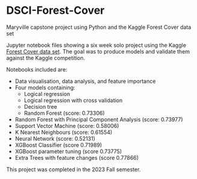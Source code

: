 # DSCI-Forest-Cover
Maryville capstone project using Python and the Kaggle Forest Cover data set

Jupyter notebook files showing a six week solo project using the Kaggle [Forest Cover data set](https://www.kaggle.com/competitions/forest-cover-type-prediction). The goal was to produce models and validate them against the Kaggle competition.

Notebooks included are:

* Data visualisation, data analysis, and feature importance
* Four models containing:
    * Logical regression
    * Logical regression with cross validation
    * Decision tree
    * Random Forest (score: 0.73306)
* Random Forest with Principal Component Analysis (score: 0.73977)
* Support Vector Machine (score: 0.58006)
* K Nearest Neighbours (score: 0.61554)
* Neural Network (score: 0.52131)
* XGBoost Classifier (score 0.71989)
* XGBoost parameter tuning (score 0.73775)
* Extra Trees with feature changes (score 0.77866)

This project was completed in the 2023 Fall semester.